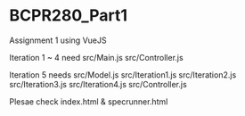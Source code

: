 # BCPR280_Part1
Assignment 1 using VueJS

Iteration 1 ~ 4 need
src/Main.js
src/Controller.js

Iteration 5 needs
src/Model.js
src/Iteration1.js
src/Iteration2.js
src/Iteration3.js
src/Iteration4.js
src/Controller.js

Plesae check index.html & specrunner.html